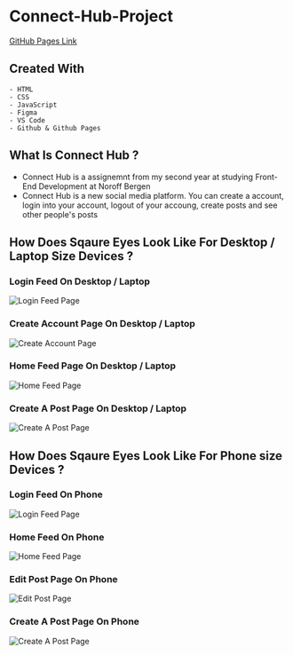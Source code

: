 # Connect-Hub-Project
[GitHub Pages Link](https://darthcoursucant.github.io/Connect-Hub/)

## Created With
    - HTML 
    - CSS  
    - JavaScript
    - Figma 
    - VS Code
    - Github & Github Pages

## What Is Connect Hub ?
- Connect Hub is a assignemnt from my second year at studying Front-End Development at Noroff Bergen
- Connect Hub is a new social media platform. You can create a account, login into your account, logout of your accoung, create posts and see other people's posts 

## How Does Sqaure Eyes Look Like For Desktop / Laptop Size Devices ?
### Login Feed On Desktop / Laptop
![Login Feed Page](./media/desktop-one.png)
### Create Account Page On Desktop / Laptop
![Create Account Page](./media/desktop-two.png)
### Home Feed Page On Desktop / Laptop
![Home Feed Page](./media/desktop-three.png)
### Create A Post Page On Desktop / Laptop
![Create A Post Page](./media/desktop-four.png)

## How Does Sqaure Eyes Look Like For Phone size Devices ?
### Login Feed On Phone
![Login Feed Page](./media/phone-one.png)
### Home Feed On Phone
![Home Feed Page](./media/phone-two.png)
### Edit Post Page On Phone
![Edit Post Page](./media/phone-three.png)
### Create A Post Page On Phone
![Create A Post Page](./media/phone-four.png)
